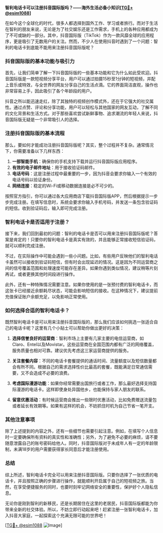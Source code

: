 **智利电话卡可以注册抖音国际版吗？——海外生活必备小知识[[TG💪+ @esim1088](https://t.me/s/esim1088)]**

在如今这个全球化的时代，很多人都选择到国外工作、学习或者旅行。而对于生活在智利的朋友来说，无论是为了社交娱乐还是工作需求，手机上的各种应用都成为了不可或缺的一部分。其中，抖音国际版（TikTok）作为一款风靡全球的应用程序，更是吸引了无数用户的关注。然而，不少人在使用抖音时遇到了一个问题：智利的电话卡到底能不能用来注册抖音国际版呢？

### 抖音国际版的基本功能与吸引力

首先，让我们简单了解一下抖音国际版的一些基本功能和它为什么如此受欢迎。抖音国际版是一款短视频分享平台，用户可以通过拍摄15秒至1分钟的短视频，并配上音乐或特效，与全世界的网友分享自己的生活点滴。它的界面简洁直观，操作也非常容易上手，因此吸引了各个年龄段的用户。

抖音之所以能迅速走红，除了其独特的视频创作模式外，还在于它强大的社交属性。通过点赞、评论和分享功能，用户可以轻松与其他国家的网友互动，了解不同的文化背景和生活方式。对于那些喜欢尝试新鲜事物、追求潮流的年轻人来说，抖音国际版无疑是一个非常吸引人的选择。

### 注册抖音国际版的基本流程

那么，要如何才能成功注册抖音国际版呢？其实，整个过程并不复杂。通常情况下，你需要准备以下几样东西：

1. **一部智能手机**：确保你的手机支持下载并运行抖音国际版应用程序。
2. **有效的电子邮件地址**：用于接收验证码邮件。
3. **电话号码**：这是注册过程中最重要的一步，因为抖音会要求你输入一个有效的电话号码以验证身份。
4. **网络连接**：稳定的Wi-Fi或移动数据连接是必不可少的。

按照官方指引，你可以通过各大应用商店下载抖音国际版APP，然后根据提示一步步完成注册。在填写信息时，系统会要求你输入手机号码，并发送一条包含验证码的短信。收到验证码后，输入即可完成注册。

### 智利电话卡是否适用于注册？

接下来，我们回到最初的问题：智利的电话卡是否可以用来注册抖音国际版呢？答案是肯定的！只要你的智利电话卡是真实有效的，并且能够正常接收短信验证码，就可以顺利完成注册。

不过，在实际操作中可能会遇到一些小问题。比如，有些用户反映他们的智利电话卡虽然可以接收到验证码短信，但有时会出现延迟的情况。这是因为不同运营商之间的信号覆盖范围和处理速度可能存在差异。如果你遇到类似情况，建议稍等片刻再试，或者更换其他时间段进行操作。

此外，还有一种特殊情况需要注意。如果你使用的是一张预付费的智利电话卡，而这张卡已经接近余额耗尽状态，可能会影响短信的接收。在这种情况下，建议提前充值保证账户余额充足，以免影响正常使用。

### 如何选择合适的智利电话卡？

既然智利电话卡是可以用来注册抖音国际版的，那么我们应该如何挑选一张适合自己的电话卡呢？这里有几个小贴士可以帮助你做出更好的决策：

1. **选择信誉良好的运营商**：智利市场上主要有几家主要的电信运营商，如Claro、Entel以及Movistar。这些运营商在全国范围内都有广泛的网络覆盖，服务质量也相对可靠。建议优先考虑这三家运营商提供的服务。

2. **关注套餐内容**：不同的电话卡套餐提供的通话时间、流量额度以及短信数量都会有所不同。根据自己的需求选择性价比最高的套餐，既能满足日常通信需要，又不会造成不必要的浪费。

3. **考虑国际漫游功能**：如果你经常需要出国旅行或者工作，那么最好选择支持国际漫游的电话卡。这样即使身处异国他乡，也能保持与家人朋友的联系。

4. **留意优惠活动**：有时候运营商会推出一些限时优惠活动，比如免费赠送流量包或者延长有效期等。如果有这样的机会，不妨抓住时机为自己节省一笔开支。

### 其他注意事项

除了上述提到的内容之外，还有一些细节也需要引起注意。例如，在填写个人信息时一定要确保所有资料的真实性和准确性；另外，为了避免不必要的麻烦，请不要随意泄露自己的账号密码给他人。同时，抖音国际版对于未成年人有一定的年龄限制，未满18岁的用户需要获得家长同意后才能注册使用。

### 总结

综上所述，智利电话卡完全可以用来注册抖音国际版。只要你选择了一张优质的电话卡，并且按照正确的步骤进行操作，就能顺利开启属于自己的短视频之旅。当然，在享受便捷服务的同时，也要时刻牢记网络安全的重要性，保护好个人隐私信息。

无论你是刚到智利的新移民，还是长期居住在这里的老居民，抖音国际版都能为你带来全新的社交体验。所以，不妨立即行动起来吧！赶紧注册一张智利电话卡，加入抖音大家庭，一起探索这个充满无限可能的世界吧！

[[TG💪+ @esim1088](https://t.me/s/esim1088) ![Image](https://i.postimg.cc/4NQfJmqS/Snipaste-2025-05-13-00-14-12.png)]